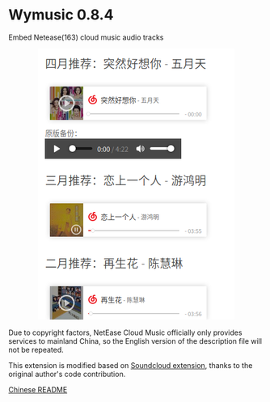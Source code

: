 Wymusic 0.8.4
=============
Embed Netease(163) cloud music audio tracks

<p align="center"><img src="wymusic-screenshot.png?raw=true" width="389" height="536" alt="Screenshot"></p>

Due to copyright factors, NetEase Cloud Music officially only provides services to mainland China, so the English version of the description file will not be repeated.

This extension is modified based on [Soundcloud extension](https://github.com/datenstrom/yellow-extensions/), thanks to the original author's code contribution.

<p>
<a href="README.md">Chinese README</a>
</p>
